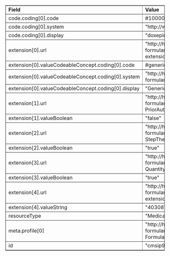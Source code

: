 <table border="1">
	<tr>
		<td><b>Field</b></td>
		<td><b>Value</b></td>
	</tr>
	<tr>
		<td>code.coding[0].code</td>
		<td>#1000091</td>
	</tr>
	<tr>
		<td>code.coding[0].system</td>
		<td>"http://www.nlm.nih.gov/research/umls/rxnorm"</td>
	</tr>
	<tr>
		<td>code.coding[0].display</td>
		<td>"doxepin HCl 5 % Topical Cream"</td>
	</tr>
	<tr>
		<td>extension[0].url</td>
		<td>"http://hl7.org/fhir/us/davinci-drug-formulary/StructureDefinition/usdf-DrugTierID-extension"</td>
	</tr>
	<tr>
		<td>extension[0].valueCodeableConcept.coding[0].code</td>
		<td>#generic</td>
	</tr>
	<tr>
		<td>extension[0].valueCodeableConcept.coding[0].system</td>
		<td>"http://hl7.org/fhir/us/davinci-drug-formulary/CodeSystem/usdf-DrugTierCS"</td>
	</tr>
	<tr>
		<td>extension[0].valueCodeableConcept.coding[0].display</td>
		<td>"Generic"</td>
	</tr>
	<tr>
		<td>extension[1].url</td>
		<td>"http://hl7.org/fhir/us/davinci-drug-formulary/StructureDefinition/usdf-PriorAuthorization-extension"</td>
	</tr>
	<tr>
		<td>extension[1].valueBoolean</td>
		<td>"false"</td>
	</tr>
	<tr>
		<td>extension[2].url</td>
		<td>"http://hl7.org/fhir/us/davinci-drug-formulary/StructureDefinition/usdf-StepTherapyLimit-extension"</td>
	</tr>
	<tr>
		<td>extension[2].valueBoolean</td>
		<td>"true"</td>
	</tr>
	<tr>
		<td>extension[3].url</td>
		<td>"http://hl7.org/fhir/us/davinci-drug-formulary/StructureDefinition/usdf-QuantityLimit-extension"</td>
	</tr>
	<tr>
		<td>extension[3].valueBoolean</td>
		<td>"true"</td>
	</tr>
	<tr>
		<td>extension[4].url</td>
		<td>"http://hl7.org/fhir/us/davinci-drug-formulary/StructureDefinition/usdf-PlanID-extension"</td>
	</tr>
	<tr>
		<td>extension[4].valueString</td>
		<td>"40308VA0240008"</td>
	</tr>
	<tr>
		<td>resourceType</td>
		<td>"MedicationKnowledge"</td>
	</tr>
	<tr>
		<td>meta.profile[0]</td>
		<td>"http://hl7.org/fhir/us/davinci-drug-formulary/StructureDefinition/usdf-FormularyDrug"</td>
	</tr>
	<tr>
		<td>id</td>
		<td>"cmsip9"</td>
	</tr>
</table>
